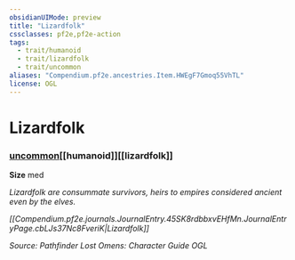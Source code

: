 ```yaml
---
obsidianUIMode: preview
title: "Lizardfolk"
cssclasses: pf2e,pf2e-action
tags:
  - trait/humanoid
  - trait/lizardfolk
  - trait/uncommon
aliases: "Compendium.pf2e.ancestries.Item.HWEgF7Gmoq55VhTL"
license: OGL
---
```

# Lizardfolk

### [uncommon](uncommon "Uncommon Rarity Trait")[[humanoid]][[lizardfolk]]



**Size** med


_Lizardfolk are consummate survivors, heirs to empires considered ancient even by the elves._

_[[Compendium.pf2e.journals.JournalEntry.45SK8rdbbxvEHfMn.JournalEntryPage.cbLJs37Nc8FveriK|Lizardfolk]]_

*Source: Pathfinder Lost Omens: Character Guide*
*OGL*